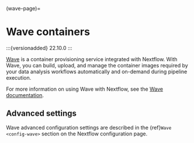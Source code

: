 (wave-page)=

# Wave containers

:::{versionadded} 22.10.0
:::

[Wave](https://seqera.io/wave/) is a container provisioning service integrated with Nextflow. With Wave, you can build, upload, and manage the container images required by your data analysis workflows automatically and on-demand during pipeline execution.

For more information on using Wave with Nextflow, see the [Wave documentation](https://docs.seqera.io/wave).

## Advanced settings

Wave advanced configuration settings are described in the {ref}`Wave <config-wave>` section on the Nextflow configuration page.
